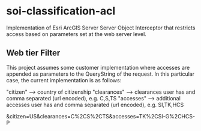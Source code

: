 # soi-classification-acl
Implementation of Esri ArcGIS Server Server Object Interceptor that restricts access based on parameters set at the web server level.

## Web tier Filter
This project assumes some customer implementation where accesses are appended as parameters to the QueryString of the request.  In this particular case, the current implementation is as follows:

"citizen" --> country of citizenship
"clearances" --> clearances user has and comma separated (url encoded), e.g. C,S,TS
"accesses" --> additional accesses user has and comma separated (url encoded), e.g. SI,TK,HCS

&citizen=US&clearances=C%2CS%2CTS&accesses=TK%2CSI-G%2CHCS-P

